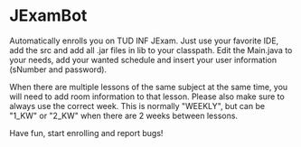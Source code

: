 # JExamBot
Automatically enrolls you on TUD INF JExam. Just use your favorite IDE, add the src and add all .jar files in lib to your classpath. Edit the Main.java to your needs, add your wanted schedule and insert your user information (sNumber and password).

When there are multiple lessons of the same subject at the same time, you will need to add room information to that lesson. Please also make sure to always use the correct week. This is normally "WEEKLY", but can be "1_KW" or "2_KW" when there are 2 weeks between lessons.

Have fun, start enrolling and report bugs!